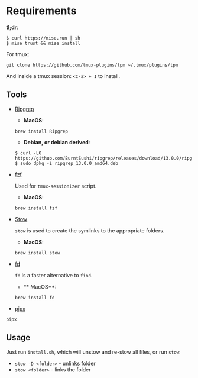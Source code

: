 # Requirements

**tl;dr**:

```
$ curl https://mise.run | sh
$ mise trust && mise install
```

For tmux:

```
git clone https://github.com/tmux-plugins/tpm ~/.tmux/plugins/tpm
```

And inside a tmux session: `<C-a> + I` to install.

## Tools

- [Ripgrep](https://github.com/BurntSushi/ripgrep#installation)

  - **MacOS**:

  ```
  brew install Ripgrep
  ```

  - **Debian, or debian derived**:

  ```
  $ curl -LO https://github.com/BurntSushi/ripgrep/releases/download/13.0.0/ripgrep_13.0.0_amd64.deb
  $ sudo dpkg -i ripgrep_13.0.0_amd64.deb
  ```

- [fzf](https://github.com/junegunn/fzf)

  Used for `tmux-sessionizer` script.

  - **MacOS**:

  ```
  brew install fzf
  ```

- [Stow](https://www.gnu.org/software/stow/)

  `stow` is used to create the symlinks to the appropriate folders.

  - **MacOS**:

  ```
  brew install stow
  ```

- [fd](https://github.com/sharkdp/fd)

  `fd` is a faster alternative to `find`.

  - ** MacOS**:

  ```
  brew install fd
  ```

- [pipx](https://github.com/pypa/pipx)

`pipx`

## Usage

Just run `install.sh`, which will unstow and re-stow all files, or run `stow`:

- `stow -D <folder>` - unlinks folder
- `stow <folder>` - links the folder
